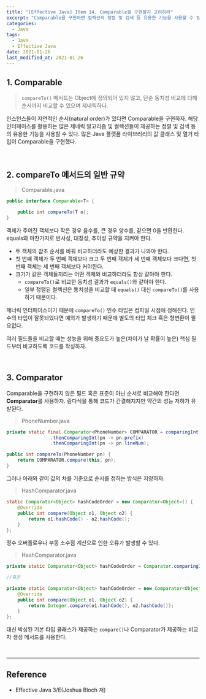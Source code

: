 ```yaml
---
title: "[Effective Java] Item 14. Comparable을 구현할지 고려하라"
excerpt: "Comparable을 구현하면 컬렉션의 정렬 및 검색 등 유용한 기능을 사용할 수 있다."
categories:
  - Java
tags:
  - Java
  - Effective Java
date: 2021-01-26
last_modified_at: 2021-01-26
---
```


## 1. Comparable

> ``compareTo()`` 메서드는 Object에 정의되어 있지 않고, 단순 동치성 비교에 더해 순서까지 비교할 수 있으며 제네릭하다.

인스턴스들이 자연적인 순서(natural order)가 있다면 Comparable을 구현하자. 해당 인터페이스를 활용하는 많은 제네릭 알고리즘 및 컬렉션들이 제공하는 정렬 및 검색 등의 유용한 기능을 사용할 수 있다. 많은 Java 플랫폼 라이브러리의 값 클래스 및 열거 타입이 Comparable을 구현했다.

<br>

## 2. compareTo 메서드의 일반 규약

> Comparable.java

```java
public interface Comparable<T> {

    public int compareTo(T o);
}
```

객체가 주어진 객체보다 작은 경우 음수를, 큰 경우 양수를, 같으면 0을 반환한다. equals와 마찬가지로 반사성, 대칭성, 추이성 규약을 지켜야 한다.

* 두 객체의 참조 순서를 바꿔 비교하더라도 예상한 결과가 나와야 한다.
* 첫 번째 객체가 두 번째 객체보다 크고 두 번째 객체가 세 번째 객체보다 크다면, 첫 번째 객체는 세 번째 객체보다 커야한다.
* 크기가 같은 객체들끼리는 어떤 객체와 비교하더라도 항상 같아야 한다.
  * ``compareTo()``로 비교한 동치성 결과가 ``equals()``와 같아야 한다.
  * 일부 정렬된 컬렉션은 동치성을 비교할 때 ``equals()`` 대신 ``compareTo()``를 사용하기 때문이다.

제너릭 인터페이스이기 때문에 ``compareTo()`` 인수 타입은 컴파일 시점에 정해진다. 인수의 타입이 잘못되었다면 예외가 발생하기 때문에 별도의 타입 체크 혹은 형변환이 필요없다.

여러 필드들을 비교할 때는 성능을 위해 중요도가 높은(차이가 날 확률이 높은) 핵심 필드부터 비교하도록 코드를 작성하자.

<br>

## 3. Comparator

Comparable을 구현하지 않은 필드 혹은 표준이 아닌 순서로 비교해야 한다면 **Comparator**를 사용하자. 람다식을 통해 코드가 간결해지지만 약간의 성능 저하가 유발된다.

> PhoneNumber.java

```java
private static final Comparator<PhoneNumber> COMPARATOR = comparingInt((PhoneNumber pn) -> pn.areaCode)
                .thenComparingInt(pn -> pn.prefix)
                .thenComparingInt(pn -> pn.lineNum);

public int compareTo(PhoneNumber pn) {
    return COMPARATOR.compare(this, pn);
}
```

그러나 아래와 같이 값의 차를 기준으로 순서를 정하는 방식은 지양하자.

> HashComparator.java

```java
static Comparator<Object> hashCodeOrder = new Comparator<Object>() {
    @Override
    public int compare(Object o1, Object o2) {
        return o1.hashCode() - o2.hashCode();
    }
};
```

정수 오버플로우나 부동 소수점 계산으로 인한 오류가 발생할 수 있다.

> HashComparator.java

```java
private static Comparator<Object> hashCodeOrder = Comparator.comparingInt(Object::hashCode);

//혹은

private static Comparator<Object> hashCodeOrder = new Comparator<Object>() {
    @Override
    public int compare(Object o1, Object o2) {
        return Integer.compare(o1.hashCode(), o2.hashCode());
    }
};
```

대신 박싱된 기본 타입 클래스가 제공하는 ``compare()``나 Comparator가 제공하는 비교자 생성 메서드를 사용한다.

<br>

---

## Reference

* Effective Java 3/E(Joshua Bloch 저)
